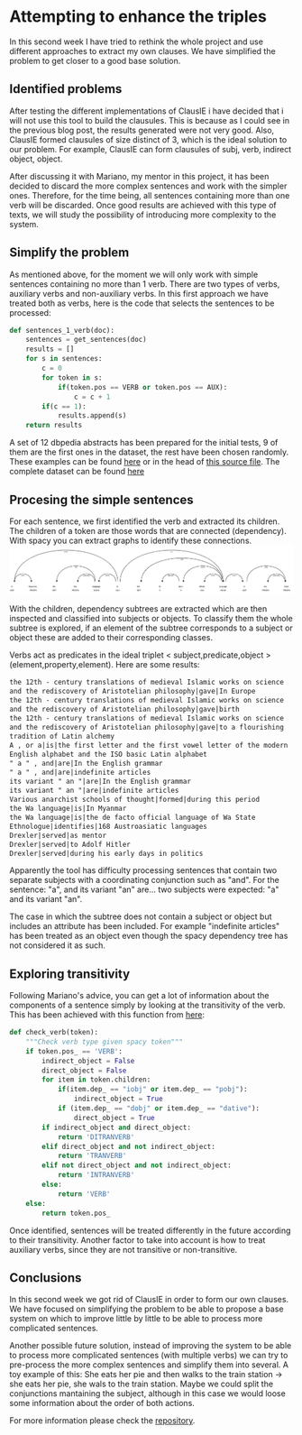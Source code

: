 # Attempting to enhance the triples
In this second week I have tried to rethink the whole project and use different approaches to extract my own clauses. We have simplified the problem to get closer to a good base solution.

## Identified problems
After testing the different implementations of ClausIE i have decided that i will not use this tool to build the clausules. This is because as I could see in the previous blog post, the results generated were not very good.
Also, ClausIE formed clausules of size distinct of 3, which is the ideal solution to our problem. For example, ClausIE can form clausules of subj, verb, indirect object, object.

After discussing it with Mariano, my mentor in this project, it has been decided to discard the more complex sentences and work with the simpler ones. Therefore, for the time being, all sentences containing more than one verb will be discarded. Once good results are achieved with this type of texts, we will study the possibility of introducing more complexity to the system.

## Simplify the problem
As mentioned above, for the moment we will only work with simple sentences containing no more than 1 verb. There are two types of verbs, auxiliary verbs and non-auxiliary verbs. In this first approach we have treated both as verbs, here is the code that selects the sentences to be processed:

```Python
def sentences_1_verb(doc):
    sentences = get_sentences(doc)
    results = []
    for s in sentences:
        c = 0
        for token in s:
            if(token.pos == VERB or token.pos == AUX):
                c = c + 1
        if(c == 1):
            results.append(s)
    return results
```
A set of 12 dbpedia abstracts has been prepared for the initial tests, 9 of them are the first ones in the dataset, the rest have been chosen randomly. These examples can be found [here][2] or in the head of [this source file][3]. The complete dataset can be found [here][1]

## Procesing the simple sentences

For each sentence, we first identified the verb and extracted its children. 
The children of a token are those words that are connected (dependency). With spacy you can extract graphs to identify these connections.
![example_dependency_tree](https://raw.githubusercontent.com/Fcabla/DBpedia-abstracts-to-RDF/main/docs/example_dependency_tree.png)

With the children, dependency subtrees are extracted which are then inspected and classified into subjects or objects.
To classify them the whole subtree is explored, if an element of the subtree corresponds to a subject or object these are added to their corresponding classes. 

Verbs act as predicates in the ideal triplet < subject,predicate,object > (element,property,element).
Here are some results:
```
the 12th - century translations of medieval Islamic works on science and the rediscovery of Aristotelian philosophy|gave|In Europe
the 12th - century translations of medieval Islamic works on science and the rediscovery of Aristotelian philosophy|gave|birth
the 12th - century translations of medieval Islamic works on science and the rediscovery of Aristotelian philosophy|gave|to a flourishing tradition of Latin alchemy
A , or a|is|the first letter and the first vowel letter of the modern English alphabet and the ISO basic Latin alphabet
" a " , and|are|In the English grammar
" a " , and|are|indefinite articles
its variant " an "|are|In the English grammar
its variant " an "|are|indefinite articles
Various anarchist schools of thought|formed|during this period
the Wa language|is|In Myanmar
the Wa language|is|the de facto official language of Wa State
Ethnologue|identifies|168 Austroasiatic languages
Drexler|served|as mentor
Drexler|served|to Adolf Hitler
Drexler|served|during his early days in politics
```
Apparently the tool has difficulty processing sentences that contain two separate subjects with a coordinating conjunction such as "and". For the sentence: "a", and its variant "an" are... two subjects were expected: "a" and its variant "an".

The case in which the subtree does not contain a subject or object but includes an attribute has been included. For example "indefinite articles" has been treated as an object even though the spacy dependency tree has not considered it as such.

## Exploring transitivity
Following Mariano's advice, you can get a lot of information about the components of a sentence simply by looking at the transitivity of the verb. This has been achieved with this function from [here][4]:

```Python
def check_verb(token):
    """Check verb type given spacy token"""
    if token.pos_ == 'VERB':
        indirect_object = False
        direct_object = False
        for item in token.children:
            if(item.dep_ == "iobj" or item.dep_ == "pobj"):
                indirect_object = True
            if (item.dep_ == "dobj" or item.dep_ == "dative"):
                direct_object = True
        if indirect_object and direct_object:
            return 'DITRANVERB'
        elif direct_object and not indirect_object:
            return 'TRANVERB'
        elif not direct_object and not indirect_object:
            return 'INTRANVERB'
        else:
            return 'VERB'
    else:
        return token.pos_
```
Once identified, sentences will be treated differently in the future according to their transitivity. Another factor to take into account is how to treat auxiliary verbs, since they are not transitive or non-transitive.


## Conclusions

In this second week we got rid of ClausIE in order to form our own clauses. We have focused on simplifying the problem to be able to propose a base system on which to improve little by little to be able to process more complicated sentences.

Another possible future solution, instead of improving the system to be able to process more complicated sentences (with multiple verbs) we can try to pre-process the more complex sentences and simplify them into several. A toy example of this: She eats her pie and then walks to the train station -> she eats her pie, she wals to the train station.
Maybe we could split the conjunctions mantaining the subject, although in this case we would loose some information about the order of both actions.


For more information please check the [repository][5].

[1]: https://databus.dbpedia.org/vehnem/text/long-abstracts/2021.05.01
[2]: https://github.com/Fcabla/DBpedia-abstracts-to-RDF/blob/main/datasets/examples.csv
[3]: https://github.com/Fcabla/DBpedia-abstracts-to-RDF/blob/main/code/cw2.py
[4]: https://stackoverflow.com/questions/49271730/how-to-parse-verbs-using-spacy
[5]: https://github.com/Fcabla/DBpedia-abstracts-to-RDF
